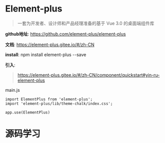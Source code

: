 # Element-plus
> 一套为开发者、设计师和产品经理准备的基于 Vue 3.0 的桌面端组件库

**github地址**: https://github.com/element-plus/element-plus

**文档**: https://element-plus.gitee.io/#/zh-CN

**install**: npm install element-plus --save

**引入**:
> https://element-plus.gitee.io/#/zh-CN/component/quickstart#yin-ru-element-plus

main.js
```text
import ElementPlus from 'element-plus';
import 'element-plus/lib/theme-chalk/index.css';

app.use(ElementPlus)
```

# 源码学习